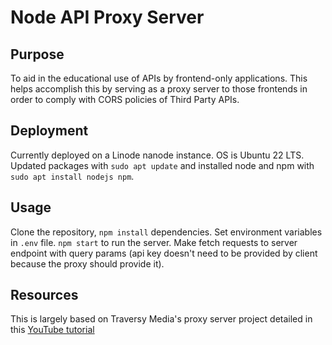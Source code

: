 # Node API Proxy Server

## Purpose
To aid in the educational use of APIs by frontend-only applications. This helps accomplish this by serving as a proxy server to those frontends in order to comply with CORS policies of Third Party APIs.

## Deployment
Currently deployed on a Linode nanode instance. OS is Ubuntu 22 LTS. Updated packages with `sudo apt update` and installed node and npm with `sudo apt install nodejs npm`.

## Usage
Clone the repository, `npm install` dependencies. Set environment variables in `.env` file. `npm start` to run the server. Make fetch requests to server endpoint with query params  (api key doesn't need to be provided by client because the proxy should provide it).

## Resources
This is largely based on Traversy Media's proxy server project detailed in this [YouTube tutorial](https://www.youtube.com/watch?v=ZGymN8aFsv4)

